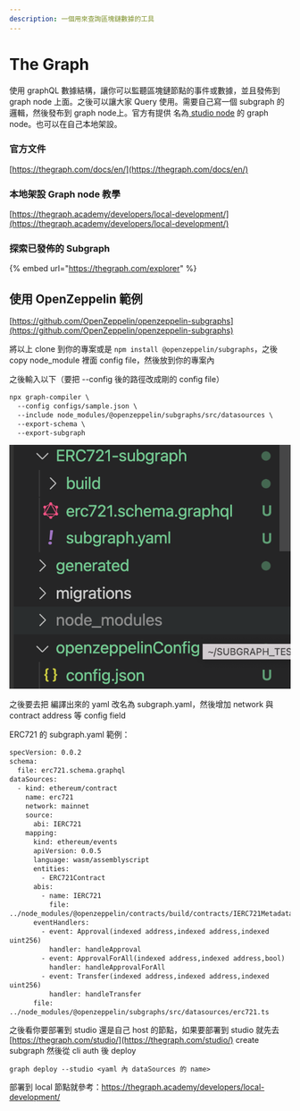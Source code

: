 ```yaml
---
description: 一個用來查詢區塊鏈數據的工具
---
```


# The Graph

使用 graphQL 數據結構，讓你可以監聽區塊鏈節點的事件或數據，並且發佈到 graph node 上面。之後可以讓大家 Query 使用。需要自己寫一個 subgraph 的邏輯，然後發布到 graph node上。官方有提供 名為[ studio node](https://thegraph.com/studio/) 的 graph node。也可以在自己本地架設。

### 官方文件

[https://thegraph.com/docs/en/](https://thegraph.com/docs/en/)

### 本地架設 Graph node 教學

[https://thegraph.academy/developers/local-development/](https://thegraph.academy/developers/local-development/)

### 探索已發佈的 Subgraph

{% embed url="https://thegraph.com/explorer" %}

## 使用 OpenZeppelin 範例

[https://github.com/OpenZeppelin/openzeppelin-subgraphs](https://github.com/OpenZeppelin/openzeppelin-subgraphs)

將以上 clone 到你的專案或是 `npm install @openzeppelin/subgraphs`，之後 copy node\_module 裡面 config file，然後放到你的專案內

之後輸入以下（要把 --config 後的路徑改成剛的 config file）

```
npx graph-compiler \
  --config configs/sample.json \
  --include node_modules/@openzeppelin/subgraphs/src/datasources \
  --export-schema \
  --export-subgraph
```

![](<.gitbook/assets/截圖 2022-02-07 下午3.09.07.png>)

之後要去把 編譯出來的 yaml 改名為 subgraph.yaml，然後增加 network 與 contract address 等 config field

ERC721 的 subgraph.yaml 範例：

```
specVersion: 0.0.2
schema:
  file: erc721.schema.graphql
dataSources:
  - kind: ethereum/contract
    name: erc721
    network: mainnet
    source:
      abi: IERC721
    mapping:
      kind: ethereum/events
      apiVersion: 0.0.5
      language: wasm/assemblyscript
      entities:
        - ERC721Contract
      abis:
        - name: IERC721
          file: ../node_modules/@openzeppelin/contracts/build/contracts/IERC721Metadata.json
      eventHandlers:
        - event: Approval(indexed address,indexed address,indexed uint256)
          handler: handleApproval
        - event: ApprovalForAll(indexed address,indexed address,bool)
          handler: handleApprovalForAll
        - event: Transfer(indexed address,indexed address,indexed uint256)
          handler: handleTransfer
      file: ../node_modules/@openzeppelin/subgraphs/src/datasources/erc721.ts

```

之後看你要部署到 studio 還是自己 host 的節點，如果要部署到 studio 就先去 [https://thegraph.com/studio/](https://thegraph.com/studio/) create subgraph 然後從 cli auth 後 deploy

```
graph deploy --studio <yaml 內 dataSources 的 name>
```

部署到 local 節點就參考：https://thegraph.academy/developers/local-development/
